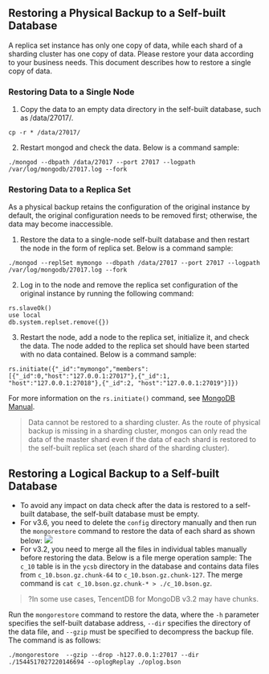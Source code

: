 ## Restoring a Physical Backup to a Self-built Database
A replica set instance has only one copy of data, while each shard of a sharding cluster has one copy of data. Please restore your data according to your business needs. This document describes how to restore a single copy of data.

### Restoring Data to a Single Node
1. Copy the data to an empty data directory in the self-built database, such as /data/27017/.
```
cp -r * /data/27017/
```
2. Restart mongod and check the data. Below is a command sample:
```
./mongod --dbpath /data/27017 --port 27017 --logpath /var/log/mongodb/27017.log --fork
```

### Restoring Data to a Replica Set
As a physical backup retains the configuration of the original instance by default, the original configuration needs to be removed first; otherwise, the data may become inaccessible.
1. Restore the data to a single-node self-built database and then restart the node in the form of replica set. Below is a command sample:
```
./mongod --replSet mymongo --dbpath /data/27017 --port 27017 --logpath /var/log/mongodb/27017.log --fork
```
2. Log in to the node and remove the replica set configuration of the original instance by running the following command:
```
rs.slaveOk()
use local
db.system.replset.remove({})
```
3. Restart the node, add a node to the replica set, initialize it, and check the data. The node added to the replica set should have been started with no data contained. Below is a command sample:
```
rs.initiate({"_id":"mymongo","members":[{"_id":0,"host":"127.0.0.1:27017"},{"_id":1, "host":"127.0.0.1:27018"},{"_id":2, "host":"127.0.0.1:27019"}]})
```
For more information on the `rs.initiate()` command, see [MongoDB Manual](https://docs.mongodb.com/manual/reference/method/rs.initiate/?spm=a2c4g.11186623.2.14.7baa7af8xkobmk).

> Data cannot be restored to a sharding cluster. As the route of physical backup is missing in a sharding cluster, mongos can only read the data of the master shard even if the data of each shard is restored to the self-built replica set (each shard of the sharding cluster).


## Restoring a Logical Backup to a Self-built Database
- To avoid any impact on data check after the data is restored to a self-built database, the self-built database must be empty.
- For v3.6, you need to delete the `config` directory manually and then run the `mongorestore` command to restore the data of each shard as shown below: ![](https://main.qcloudimg.com/raw/2ed5ed6172e17b5d6120d2572427e7fb.png)
- For v3.2, you need to merge all the files in individual tables manually before restoring the data. Below is a file merge operation sample:
The `c_10` table is in the `ycsb` directory in the database and contains data files from `c_10.bson.gz.chunk-64` to `c_10.bson.gz.chunk-127`. The merge command is `cat c_10.bson.gz.chunk-* > ./c_10.bson.gz`.
>?In some use cases, TencentDB for MongoDB v3.2 may have chunks.

Run the `mongorestore` command to restore the data, where the `-h` parameter specifies the self-built database address, `--dir` specifies the directory of the data file, and `--gzip` must be specified to decompress the backup file. The command is as follows:
```
./mongorestore  --gzip --drop -h127.0.0.1:27017 --dir ./1544517027220146694 --oplogReplay ./oplog.bson
```
